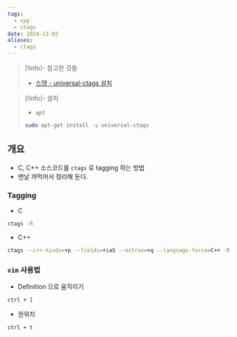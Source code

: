 ```yaml
---
tags:
  - cpp
  - ctags
date: 2024-11-02
aliases:
  - ctags
---
```

> [!info]- 참고한 것들
> - [스댕 - universal-ctags 설치](https://askubuntu.com/a/1179548)

> [!info]- 설치
> - `apt`
>
> ```bash
> sudo apt-get install -y universal-ctags
> ```

## 개요

- C, C++ 소스코드를 `ctags` 로 tagging 하는 방법
- 맨날 까먹어서 정리해 둔다.

### Tagging

- C

```bash
ctags -R
```

- C++

```bash
ctags --c++-kinds=+p --fields=+iaS --extras=+q --language-force=C++ -R
```

### `vim` 사용법

- Definition 으로 움직이기

```
ctrl + ]
```

- 원위치

```
ctrl + t
```